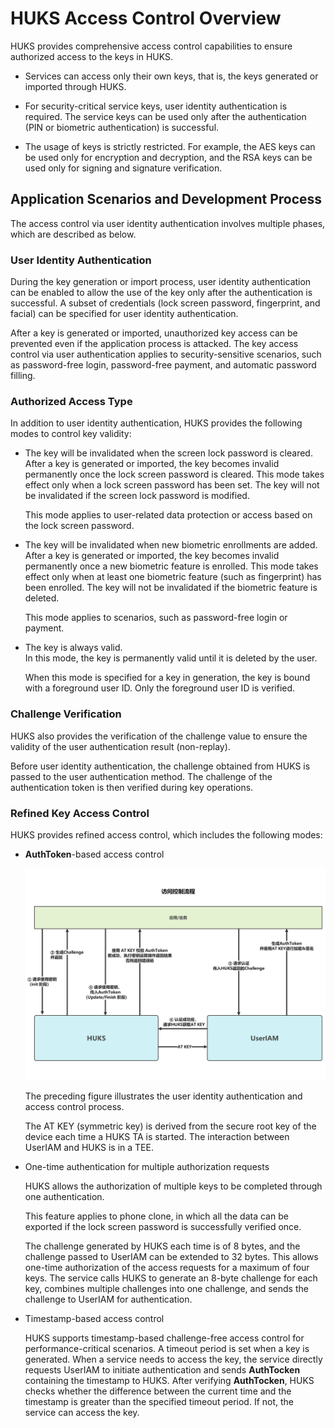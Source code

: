 # HUKS Access Control Overview


HUKS provides comprehensive access control capabilities to ensure authorized access to the keys in HUKS.


- Services can access only their own keys, that is, the keys generated or imported through HUKS.

- For security-critical service keys, user identity authentication is required. The service keys can be used only after the authentication (PIN or biometric authentication) is successful.

- The usage of keys is strictly restricted. For example, the AES keys can be used only for encryption and decryption, and the RSA keys can be used only for signing and signature verification.


## Application Scenarios and Development Process

The access control via user identity authentication involves multiple phases, which are described as below.


### User Identity Authentication

During the key generation or import process, user identity authentication can be enabled to allow the use of the key only after the authentication is successful. A subset of credentials (lock screen password, fingerprint, and facial) can be specified for user identity authentication.

After a key is generated or imported, unauthorized key access can be prevented even if the application process is attacked. The key access control via user authentication applies to security-sensitive scenarios, such as password-free login, password-free payment, and automatic password filling.


### Authorized Access Type

In addition to user identity authentication, HUKS provides the following modes to control key validity:

- The key will be invalidated when the screen lock password is cleared.<br>
  After a key is generated or imported, the key becomes invalid permanently once the lock screen password is cleared. This mode takes effect only when a lock screen password has been set. The key will not be invalidated if the screen lock password is modified.

   

  This mode applies to user-related data protection or access based on the lock screen password.

- The key will be invalidated when new biometric enrollments are added.<br>
  After a key is generated or imported, the key becomes invalid permanently once a new biometric feature is enrolled. This mode takes effect only when at least one biometric feature (such as fingerprint) has been enrolled. The key will not be invalidated if the biometric feature is deleted.

   

  This mode applies to scenarios, such as password-free login or payment.

- The key is always valid.<br>
  In this mode, the key is permanently valid until it is deleted by the user.

  When this mode is specified for a key in generation, the key is bound with a foreground user ID. Only the foreground user ID is verified.


### Challenge Verification

HUKS also provides the verification of the challenge value to ensure the validity of the user authentication result (non-replay).

Before user identity authentication, the challenge obtained from HUKS is passed to the user authentication method. The challenge of the authentication token is then verified during key operations.


### Refined Key Access Control

HUKS provides refined access control, which includes the following modes:

- **AuthToken**-based access control
  
  ![](figures/access_control.png)

  The preceding figure illustrates the user identity authentication and access control process.

  The AT KEY (symmetric key) is derived from the secure root key of the device each time a HUKS TA is started. The interaction between UserIAM and HUKS is in a TEE.

- One-time authentication for multiple authorization requests

  HUKS allows the authorization of multiple keys to be completed through one authentication.

  This feature applies to phone clone, in which all the data can be exported if the lock screen password is successfully verified once.

  The challenge generated by HUKS each time is of 8 bytes, and the challenge passed to UserIAM can be extended to 32 bytes. This allows one-time authorization of the access requests for a maximum of four keys. The service calls HUKS to generate an 8-byte challenge for each key, combines multiple challenges into one challenge, and sends the challenge to UserIAM for authentication.

- Timestamp-based access control
  
  HUKS supports timestamp-based challenge-free access control for performance-critical scenarios. A timeout period is set when a key is generated. When a service needs to access the key, the service directly requests UserIAM to initiate authentication and sends **AuthTocken** containing the timestamp to HUKS. After verifying **AuthTocken**, HUKS checks whether the difference between the current time and the timestamp is greater than the specified timeout period. If not, the service can access the key.
